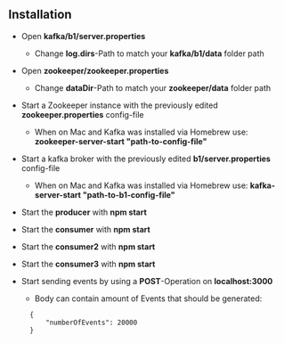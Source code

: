 ## Installation

* Open **kafka/b1/server.properties**
  * Change **log.dirs**-Path to match your **kafka/b1/data** folder path
  
* Open **zookeeper/zookeeper.properties**
  * Change **dataDir**-Path to match your **zookeeper/data** folder path
  
* Start a Zookeeper instance with the previously edited **zookeeper.properties** config-file
  * When on Mac and Kafka was installed via Homebrew use: **zookeeper-server-start "path-to-config-file"**
  
* Start a kafka broker with the previously edited **b1/server.properties** config-file
  * When on Mac and Kafka was installed via Homebrew use: **kafka-server-start "path-to-b1-config-file"**
  
* Start the **producer** with **npm start**

* Start the **consumer** with **npm start**

* Start the **consumer2** with **npm start**

* Start the **consumer3** with **npm start**

* Start sending events by using a **POST**-Operation on **localhost:3000**
  * Body can contain amount of Events that should be generated:
  
  ```jsonc
  	{
  		"numberOfEvents": 20000
  	}
  ```
